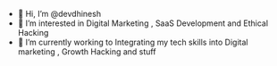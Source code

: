 - 👋 Hi, I’m @devdhinesh
- 👀 I’m interested in Digital Marketing , SaaS Development and Ethical Hacking
- 🌱 I’m currently working to Integrating my tech skills into Digital marketing , Growth Hacking and stuff
<!---
devdhinesh/devdhinesh is a ✨ special ✨ repository because its `README.md` (this file) appears on your GitHub profile.
You can click the Preview link to take a look at your changes.
--->
